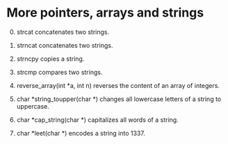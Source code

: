 # More pointers, arrays and strings

0. strcat
    concatenates two strings.

1. strncat
    concatenates two strings.

2. strncpy
    copies a string.

3. strcmp
    compares two strings.

4. reverse_array(int *a, int n)
    reverses the content of an array of integers.

5. char *string_toupper(char *)
    changes all lowercase letters of a string to uppercase.

6. char *cap_string(char *)
    capitalizes all words of a string.

7. char *leet(char *)
    encodes a string into 1337.